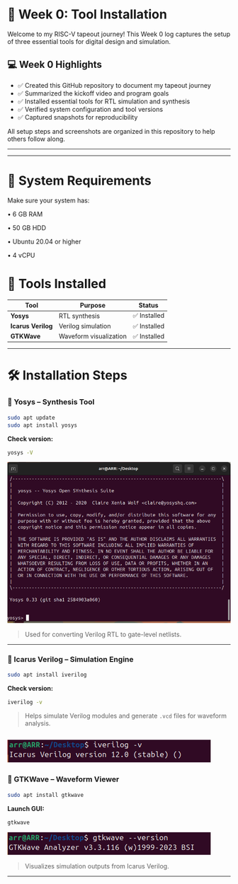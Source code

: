 # 📘 Week 0: Tool Installation

Welcome to my RISC-V tapeout journey! This Week 0 log captures the setup of three essential tools for digital design and simulation.
## 💻 Week 0 Highlights

- ✅ Created this GitHub repository to document my tapeout journey  
- ✅ Summarized the kickoff video and program goals  
- ✅ Installed essential tools for RTL simulation and synthesis  
- ✅ Verified system configuration and tool versions  
- ✅ Captured snapshots  for reproducibility

All setup steps and screenshots are organized in this repository to help others follow along.

---
---
# 🧰 System Requirements

Make sure your system has:

 • 6 GB RAM
 
 • 50 GB HDD
 
 • Ubuntu 20.04 or higher
 
 • 4 vCPU
 

# 🧰 Tools Installed
   | Tool             | Purpose                    | Status        |
   |------------------|-----------------------------|----------------|
   | **Yosys**         | RTL synthesis               | ✅ Installed    |
   | **Icarus Verilog**| Verilog simulation          | ✅ Installed    |
   | **GTKWave**       | Waveform visualization      | ✅ Installed    |

---

# 🛠️ Installation Steps

### 🔹 Yosys – Synthesis Tool
```bash
sudo apt update
sudo apt install yosys
```
**Check version:**
```bash
yosys -V
```
![Image Alt](https://github.com/gitARRhub/India_RISC-V_Chip_Tapeout/blob/main/Week-0/Images/yosys%20installed.png?raw=true)
 
> Used for converting Verilog RTL to gate-level netlists.

---

### 🔹 Icarus Verilog – Simulation Engine
```bash
sudo apt install iverilog
```
**Check version:**
```bash
iverilog -v
```
> Helps simulate Verilog modules and generate `.vcd` files for waveform analysis.

 ![Image Alt](https://github.com/gitARRhub/India_RISC-V_Chip_Tapeout/blob/main/Week-0/Images/iverilog%20installed.png?raw=true)
---

### 🔹 GTKWave – Waveform Viewer
```bash
sudo apt install gtkwave
```
**Launch GUI:**
```bash
gtkwave
```

 ![Image Alt](https://github.com/gitARRhub/India_RISC-V_Chip_Tapeout/blob/main/Week-0/Images/gtk%20installed.png?raw=true)
> Visualizes simulation outputs from Icarus Verilog.

---
